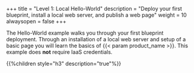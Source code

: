 +++
title = "Level 1: Local Hello-World"
description = "Deploy your first blueprint, install a local web server, and publish a web page"
weight = 10
alwaysopen = false
+++

The Hello-World example walks you through your first blueprint deployment. Through an installation of a local web server and setup of a basic page you will learn the basics of {{< param product_name >}}. This example does **not** require IaaS credentials.

{{%children style="h3" description="true"%}}
